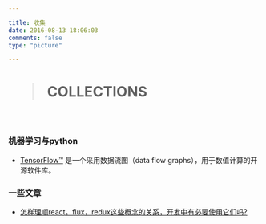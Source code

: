 ```yaml
---

title: 收集
date: 2016-08-13 18:06:03
comments: false
type: "picture"

---
```



# <blockquote class="blockquote-center"> COLLECTIONS </blockquote>

<br>


### 机器学习与python

- [TensorFlow™](http://www.tensorfly.cn/) 是一个采用数据流图（data flow graphs），用于数值计算的开源软件库。


### 一些文章

- [怎样理顺react，flux，redux这些概念的关系，开发中有必要使用它们吗?](https://www.zhihu.com/question/47686258) 


